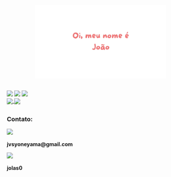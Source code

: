 <p align="center"> <a href="https://joyoneyama.github.io"><img width="70%" src="./images/img.png" /></a> </p>

<!--
**JoYoneyama/JoYoneyama** is a ✨ _special_ ✨ repository because its `README.md` (this file) appears on your GitHub profile.

Here are some ideas to get you started:

- 🔭 I’m currently working on ...
- 🌱 I’m currently learning ...
- 👯 I’m looking to collaborate on ...
- 🤔 I’m looking for help with ...
- 💬 Ask me about ...
- 📫 How to reach me: ...
- 😄 Pronouns: ...
- ⚡ Fun fact: ...
-->

##  

<div>
  <img src="https://img.shields.io/badge/HTML5-E34F26?style=for-the-badge&logo=html5&logoColor=white"/>
  <img src="https://img.shields.io/badge/CSS3-1572B6?style=for-the-badge&logo=css3&logoColor=white"/>
  <img src="https://img.shields.io/badge/C%2B%2B-00599C?style=for-the-badge&logo=c%2B%2B&logoColor=white" />
</div>

<a href="https://github.com/anuraghazra/github-readme-stats" target="_blank">
  <img height=190 align="center" src="https://github-readme-stats.vercel.app/api?username=JoYoneyama&show=prs_merged&theme=bear" target="_blank"/>
</a>
<a href="https://github.com/anuraghazra/convoychat">
  <img height=160 align="center" src="https://github-readme-stats.vercel.app/api/top-langs?username=JoYoneyama&layout=compact&theme=bear&langs_count=8&card_width=320" />
</a>

##

<h3>Contato:</h3>
  <div> <img src="https://img.shields.io/badge/Gmail-D14836?style=for-the-badge&logo=gmail&logoColor=white"> <p> <strong>jvsyoneyama@gmail.com</strong> </p> </div>
  <div> <img src="https://img.shields.io/badge/Discord-7289DA?style=for-the-badge&logo=discord&logoColor=white"> <p> <strong>jolas0</strong> </p> </div>

